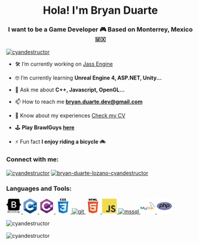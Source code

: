 <h1 align="center">Hola! I'm Bryan Duarte</h1>
<h3 align="center">I want to be a Game Developer 🎮 Based on Monterrey, Mexico 🇲🇽</h3>

<p align="left"> <a href="https://twitter.com/cyandestructor" target="blank"><img src="https://img.shields.io/twitter/follow/cyandestructor?logo=twitter&style=for-the-badge" alt="cyandestructor" /></a> </p>

- 🛠 I’m currently working on [Jass Engine](https://github.com/cyandestructor/Jass)

- 🤓 I’m currently learning **Unreal Engine 4, ASP.NET, Unity...**

- 💬 Ask me about **C++, Javascript, OpenGL...**

- 📫 How to reach me **bryan.duarte.dev@gmail.com**

- 📄 Know about my experiences [Check my CV](https://github.com/cyandestructor/cyandestructor/blob/main/EN-CV-2023.pdf)

- 🕹 **Play BrawlGuys [here](https://cyandestructor.github.io/Brawl-Guys/)**

- ⚡ Fun fact **I enjoy riding a bicycle 🚲**

<h3 align="left">Connect with me:</h3>
<p align="left">
<a href="https://twitter.com/cyandestructor" target="blank"><img align="center" src="https://raw.githubusercontent.com/rahuldkjain/github-profile-readme-generator/master/src/images/icons/Social/twitter.svg" alt="cyandestructor" height="30" width="40" /></a>
<a href="https://linkedin.com/in/bryan-duarte-lozano-cyandestructor" target="blank"><img align="center" src="https://raw.githubusercontent.com/rahuldkjain/github-profile-readme-generator/master/src/images/icons/Social/linked-in-alt.svg" alt="bryan-duarte-lozano-cyandestructor" height="30" width="40" /></a>
</p>

<h3 align="left">Languages and Tools:</h3>
<p align="left"> <a href="https://getbootstrap.com" target="_blank"> <img src="https://raw.githubusercontent.com/devicons/devicon/master/icons/bootstrap/bootstrap-plain-wordmark.svg" alt="bootstrap" width="40" height="40"/> </a> <a href="https://www.w3schools.com/cpp/" target="_blank"> <img src="https://raw.githubusercontent.com/devicons/devicon/master/icons/cplusplus/cplusplus-original.svg" alt="cplusplus" width="40" height="40"/> </a> <a href="https://www.w3schools.com/cs/" target="_blank"> <img src="https://raw.githubusercontent.com/devicons/devicon/master/icons/csharp/csharp-original.svg" alt="csharp" width="40" height="40"/> </a> <a href="https://www.w3schools.com/css/" target="_blank"> <img src="https://raw.githubusercontent.com/devicons/devicon/master/icons/css3/css3-original-wordmark.svg" alt="css3" width="40" height="40"/> </a> <a href="https://git-scm.com/" target="_blank"> <img src="https://www.vectorlogo.zone/logos/git-scm/git-scm-icon.svg" alt="git" width="40" height="40"/> </a> <a href="https://www.w3.org/html/" target="_blank"> <img src="https://raw.githubusercontent.com/devicons/devicon/master/icons/html5/html5-original-wordmark.svg" alt="html5" width="40" height="40"/> </a> <a href="https://developer.mozilla.org/en-US/docs/Web/JavaScript" target="_blank"> <img src="https://raw.githubusercontent.com/devicons/devicon/master/icons/javascript/javascript-original.svg" alt="javascript" width="40" height="40"/> </a> <a href="https://www.microsoft.com/en-us/sql-server" target="_blank"> <img src="https://www.svgrepo.com/show/303229/microsoft-sql-server-logo.svg" alt="mssql" width="40" height="40"/> </a> <a href="https://www.mysql.com/" target="_blank"> <img src="https://raw.githubusercontent.com/devicons/devicon/master/icons/mysql/mysql-original-wordmark.svg" alt="mysql" width="40" height="40"/> </a> <a href="https://www.php.net" target="_blank"> <img src="https://raw.githubusercontent.com/devicons/devicon/master/icons/php/php-original.svg" alt="php" width="40" height="40"/> </a> </p>

<p><img align="center" src="https://github-readme-stats.vercel.app/api/top-langs?username=cyandestructor&show_icons=true&theme=tokyonight&locale=en&layout=compact" alt="cyandestructor" /></p>

<p><img align="center" src="https://github-readme-streak-stats.herokuapp.com/?user=cyandestructor&theme=dark" alt="cyandestructor" /></p>
